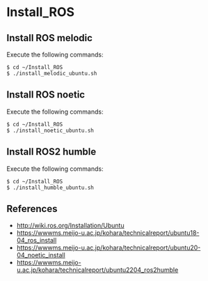 # Install_ROS
## Install ROS melodic
Execute the following commands:
```
$ cd ~/Install_ROS
$ ./install_melodic_ubuntu.sh
```
## Install ROS noetic
Execute the following commands:
```
$ cd ~/Install_ROS
$ ./install_noetic_ubuntu.sh
```
## Install ROS2 humble
Execute the following commands:
```
$ cd ~/Install_ROS
$ ./install_humble_ubuntu.sh
```
## References
* http://wiki.ros.org/Installation/Ubuntu
* https://wwwms.meijo-u.ac.jp/kohara/technicalreport/ubuntu18-04_ros_install
* https://wwwms.meijo-u.ac.jp/kohara/technicalreport/ubuntu20-04_noetic_install
* https://wwwms.meijo-u.ac.jp/kohara/technicalreport/ubuntu2204_ros2humble
